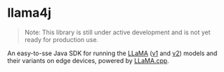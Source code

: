 # llama4j
> Note: This library is still under active development and is not yet ready for production use.

An easy-to-sse Java SDK for running the [LLaMA](https://ai.meta.com/llama/) ([v1](https://arxiv.org/abs/2302.13971) and [v2](https://arxiv.org/abs/2307.09288)) models and their variants on edge devices, powered by [LLaMA.cpp](https://github.com/ggerganov/llama.cpp).
